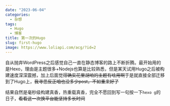 ```yaml
---
date: "2023-06-04"
categories:
  - 杂想
tags:
  - Hugo
  - 博客
title: 第一次的Hugo
slug: first-hugo
image: https://www.loliapi.com/acg/?id=2
---
```


自从抛弃WordPress之后感觉自己一直在静态博客的路上不断折腾。最开始用的是Hexo，理由是主题很多+Nodejs也算是比较熟悉，但是某天试用Hugo之后被构建速度深深震撼，加上后面觉得~~确实花里胡哨的主题有啥用啊~~于是就直接全部迁移到了Hugo上，~~我寻思反正咱也没多少post，不如重来好了~~

结果自然是毫秒级构建真香，热重载真香，完全不愿回到写一句按一下`hexo g`的日子，~~看看这一次换平台能坚持多长时间~~